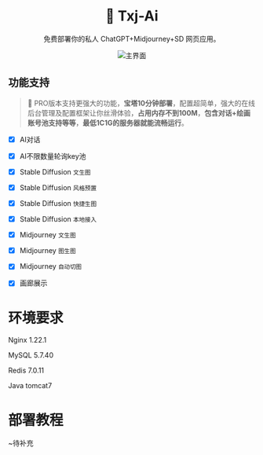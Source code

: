 <div align="center">

<h1 align="center">🍭 Txj-Ai</h1>

免费部署你的私人 ChatGPT+Midjourney+SD 网页应用。

![主界面](./docs/images/cover.png)

</div>

## 功能支持
> 🍭 PRO版本支持更强大的功能，**宝塔10分钟部署**，配置超简单，强大的在线后台管理及配置框架让你丝滑体验，**占用内存不到100M**，**包含对话+绘画账号池支持等等**，**最低1C1G的服务器就能流畅运行**。

- [x] AI对话
- [x] AI不限数量轮询key池
- [x] Stable Diffusion `文生图` 
- [x] Stable Diffusion `风格预置` 
- [x] Stable Diffusion `快捷生图`
- [x] Stable Diffusion `本地接入` 
- [x] Midjourney `文生图` 
- [x] Midjourney `图生图` 
- [x] Midjourney `自动切图` 
- [x] 画廊展示


# 环境要求
Nginx 1.22.1

MySQL 5.7.40

Redis 7.0.11

Java tomcat7
# 部署教程
~待补充
